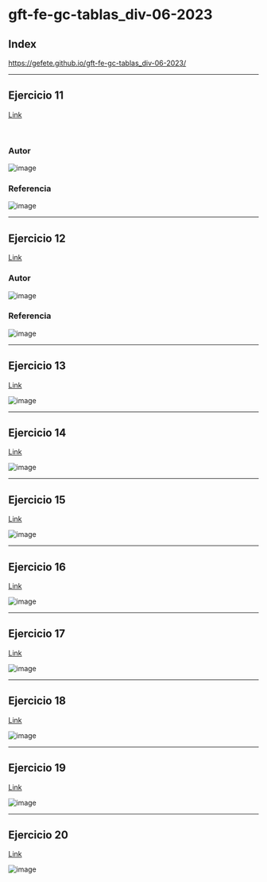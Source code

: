 # gft-fe-gc-tablas_div-06-2023
## Index

https://gefete.github.io/gft-fe-gc-tablas_div-06-2023/
<hr>

## Ejercicio 11

<a href="https://gefete.github.io/gft-fe-gc-tablas_div-06-2023/deportes/donde2.html" target="_blank">Link</a>

<br>

### Autor
![image](https://github.com/Gefete/gft-fe-gc-tablas_div-06-2023/assets/84667512/44045a60-c305-474a-90c0-27b4ce495fca)

### Referencia
![image](https://github.com/Gefete/gft-fe-gc-tablas_div-06-2023/assets/84667512/00e4500e-cf56-4735-a05c-0028cdc49809)

<hr>

## Ejercicio 12

<a href="https://gefete.github.io/gft-fe-gc-tablas_div-06-2023/deportes/instalaciones.html" target="_blank">Link</a>

### Autor
![image](https://github.com/Gefete/gft-fe-gc-tablas_div-06-2023/assets/84667512/80b15611-5bfb-4256-af40-9b93aeb62409)

### Referencia
![image](https://github.com/Gefete/gft-fe-gc-tablas_div-06-2023/assets/84667512/3a731090-b495-4015-9ed6-7bf055966a74)

<hr>


## Ejercicio 13

<a href="https://gefete.github.io/gft-fe-gc-tablas_div-06-2023/ejercicio13/ejercicio13.html" target="_blank">Link</a>

![image](https://github.com/Gefete/gft-fe-gc-tablas_div-06-2023/assets/84667512/a7c01c5c-0c86-46a2-b8af-6ba82e61db1f)

<hr> 

## Ejercicio 14

<a href="https://gefete.github.io/gft-fe-gc-tablas_div-06-2023/ejercicio14/ejercicio14.html" target="_blank">Link</a>

![image](https://github.com/Gefete/gft-fe-gc-tablas_div-06-2023/assets/84667512/071d695b-36bf-494a-9340-bd0287f58348)

 <hr> 
 
## Ejercicio 15
 
 <a href="https://gefete.github.io/gft-fe-gc-tablas_div-06-2023/ejercicio15/ejercicio15.html" target="_blank">Link</a>
 
![image](https://github.com/Gefete/gft-fe-gc-tablas_div-06-2023/assets/84667512/7728dc33-bb1a-40ef-bbc2-a00239d85182)

 <hr>
 
## Ejercicio 16

<a href="https://gefete.github.io/gft-fe-gc-tablas_div-06-2023/ejercicio16/ejercicio16.html" target="_blank">Link</a>
 
![image](https://github.com/Gefete/gft-fe-gc-tablas_div-06-2023/assets/84667512/b7be0319-1e4d-4d6a-b654-b4d64b410495)

 <hr> 
 
## Ejercicio 17

 
 <a href="https://gefete.github.io/gft-fe-gc-tablas_div-06-2023/ejercicio17/ejercicio17.html" target="_blank">Link</a>
 
![image](https://github.com/Gefete/gft-fe-gc-tablas_div-06-2023/assets/84667512/b82fe1c2-0cf1-4420-a2e1-3ae9f1e2470d)

 <hr> 
 
## Ejercicio 18
 
  <a href="https://gefete.github.io/gft-fe-gc-tablas_div-06-2023/ejercicio18/ejercicio18.html" target="_blank">Link</a>
 
![image](https://github.com/Gefete/gft-fe-gc-tablas_div-06-2023/assets/84667512/06f0d859-2a9f-45e5-8100-f2e1eb2d4373)

 <hr> 
 
## Ejercicio 19
 
 <a href="https://gefete.github.io/gft-fe-gc-tablas_div-06-2023/ejercicio19/ejercicio19.html" target="_blank">Link</a>
 
![image](https://github.com/Gefete/gft-fe-gc-tablas_div-06-2023/assets/84667512/646c0543-2bbd-4ddd-a0ce-4e4dfd33179e)

 <hr> 
 
## Ejercicio 20
 
 <a href="https://gefete.github.io/gft-fe-gc-tablas_div-06-2023/ejercicio20/ejercicio20.html" target="_blank">Link</a>
 
![image](https://github.com/Gefete/gft-fe-gc-tablas_div-06-2023/assets/84667512/740e991d-f58f-47f2-9457-3220e9ae0a28)

